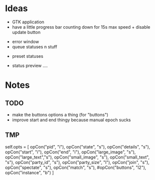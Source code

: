 # Ideas
 + GTK application
 + have a little progress bar counting down for 15s max speed + disable update button
 - error window
 - queue statuses n stuff
 + preset statuses
 - status preview
....
# Notes

## TODO
  - make the buttons options a thing (for "buttons")
  - improve start and end thingy because manual epoch sucks

## TMP
self.opts = [
        opCon("pid", "i"),
        opCon("state", "s"),
        opCon("details", "s"),
        opCon("start", "i"),
        opCon("end", "i"),
        opCon("large_image", "s"),
        opCon("large_text","s"),
        opCon("small_image", "s"),
        opCon("small_text", "s"),
        opCon("party_id", "s"),
        opCon("party_size", "l"),
        opCon("join", "s"),
        opCon("spectate", "s"),
        opCon("match", "s"),
        #opCon("buttons", "l2"),
        opCon("instance", "b")
        ]
